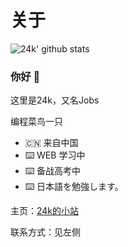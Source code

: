 <!--
**24kcsplus/24kcsplus** is a ✨ _special_ ✨ repository because its `README.md` (this file) appears on your GitHub profile.

Here are some ideas to get you started:

- 🔭 I’m currently working on ...
- 🌱 I’m currently learning ...
- 👯 I’m looking to collaborate on ...
- 🤔 I’m looking for help with ...
- 💬 Ask me about ...
- 📫 How to reach me: ...
- 😄 Pronouns: ...
- ⚡ Fun fact: ...
-->
# 关于
![24k' github stats](https://github-readme-stats.vercel.app/api?username=24kcsplus&count_private=true)

### 你好 👋
这里是24k，又名Jobs

编程菜鸟一只

- 🇨🇳 来自中国
- ⌨️ WEB 学习中
- ⌨️ 备战高考中
- ⌨️ 日本語を勉強します。

主页：[24k的小站](https://24kcsplus.github.io/)

联系方式：见左侧
